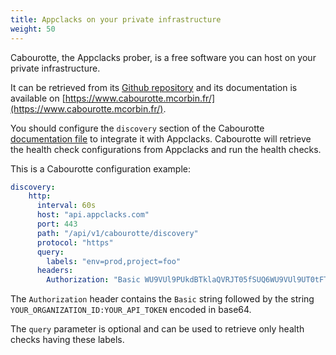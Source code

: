 ```yaml
---
title: Appclacks on your private infrastructure
weight: 50
---
```


Cabourotte, the Appclacks prober, is a free software you can host on your private infrastructure.

It can be retrieved from its [Github repository](https://github.com/mcorbin/cabourotte/releases) and its documentation is available on [https://www.cabourotte.mcorbin.fr/](https://www.cabourotte.mcorbin.fr/).

You should configure the `discovery` section of the Cabourotte [documentation file](https://www.cabourotte.mcorbin.fr/installation/configuration/) to integrate it with Appclacks.
Cabourotte will retrieve the health check configurations from Appclacks and run the health checks.

This is a Cabourotte configuration example:

```yaml
discovery:
    http:
      interval: 60s
      host: "api.appclacks.com"
      port: 443
      path: "/api/v1/cabourotte/discovery"
      protocol: "https"
      query:
        labels: "env=prod,project=foo"
      headers:
        Authorization: "Basic WU9VUl9PUkdBTklaQVRJT05fSUQ6WU9VUl9UT0tFTg=="
```

The `Authorization` header contains the `Basic` string followed by the string `YOUR_ORGANIZATION_ID:YOUR_API_TOKEN` encoded in base64.

The `query` parameter is optional and can be used to retrieve only health checks having these labels.
